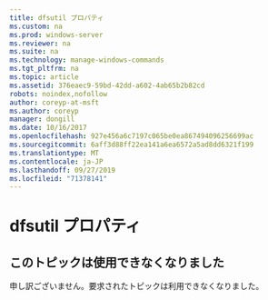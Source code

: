```yaml
---
title: dfsutil プロパティ
ms.custom: na
ms.prod: windows-server
ms.reviewer: na
ms.suite: na
ms.technology: manage-windows-commands
ms.tgt_pltfrm: na
ms.topic: article
ms.assetid: 376eaec9-59bd-42dd-a602-4ab65b2b82cd
robots: noindex,nofollow
author: coreyp-at-msft
ms.author: coreyp
manager: dongill
ms.date: 10/16/2017
ms.openlocfilehash: 927e456a6c7197c065be0ea867494096256699ac
ms.sourcegitcommit: 6aff3d88ff22ea141a6ea6572a5ad8dd6321f199
ms.translationtype: MT
ms.contentlocale: ja-JP
ms.lasthandoff: 09/27/2019
ms.locfileid: "71378141"
---
```

# <a name="dfsutil-property"></a>dfsutil プロパティ



## <a name="this-topic-is-no-longer-available"></a>このトピックは使用できなくなりました

申し訳ございません。要求されたトピックは利用できなくなりました。